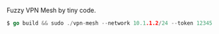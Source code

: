 

Fuzzy VPN Mesh by tiny code.

```go
$ go build && sudo ./vpn-mesh --network 10.1.1.2/24 --token 12345
```

